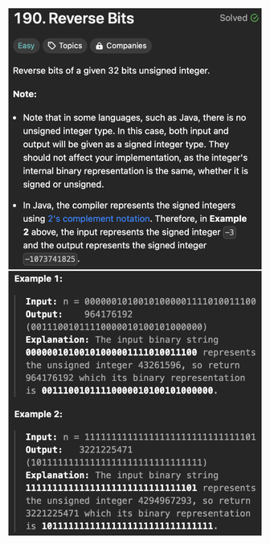 <img width="565" alt="description" src="./desc_reverse_bits.png" />
<img width="565" alt="example" src="./example_reverse_bits.png" />